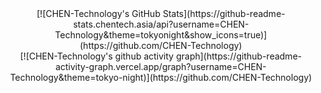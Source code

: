 <center>[![CHEN-Technology's GitHub Stats](https://github-readme-stats.chentech.asia/api?username=CHEN-Technology&theme=tokyonight&show_icons=true)](https://github.com/CHEN-Technology)</center>
<center>[![CHEN-Technology's github activity graph](https://github-readme-activity-graph.vercel.app/graph?username=CHEN-Technology&theme=tokyo-night)](https://github.com/CHEN-Technology)</center>
